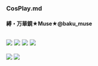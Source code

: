 ### CosPlay.md
#### 縛・万華鏡★Muse★@baku_muse
![](https://pbs.twimg.com/media/D9L212_UYAAbe_Y.jpg)
![](https://pbs.twimg.com/media/D9L_yWvUIAAOGM-.jpg)
![](https://pbs.twimg.com/media/D9L-n79UIAAJgKM.jpg)
![](https://pbs.twimg.com/media/D9L-n79VUAAx0qR.jpg)
---
![](https://blog-imgs-99.fc2.com/r/i/n/rinawa/moblog_14715f19.jpg)
![](https://blog-imgs-99.fc2.com/r/i/n/rinawa/moblog_d61a49ba.jpg)
